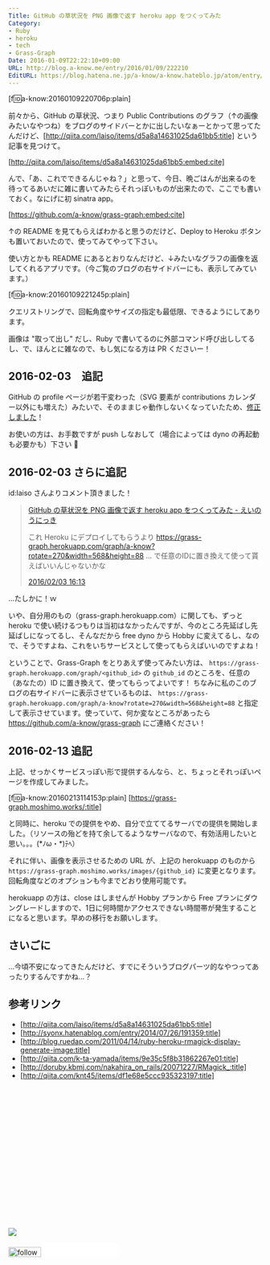 ```yaml
---
Title: GitHub の草状況を PNG 画像で返す heroku app をつくってみた
Category:
- Ruby
- heroku
- tech
- Grass-Graph
Date: 2016-01-09T22:22:10+09:00
URL: http://blog.a-know.me/entry/2016/01/09/222210
EditURL: https://blog.hatena.ne.jp/a-know/a-know.hateblo.jp/atom/entry/6653586347152315485
---
```


[f:id:a-know:20160109220706p:plain]


前々から、GitHub の草状況、つまり Public Contributions のグラフ（↑の画像みたいなやつね）をブログのサイドバーとかに出したいなぁーとかって思ってたんだけど、[http://qiita.com/laiso/items/d5a8a14631025da61bb5:title] という記事を見つけて。




<!-- more -->





[http://qiita.com/laiso/items/d5a8a14631025da61bb5:embed:cite]




んで、「あ、これでできるんじゃね？」と思って、今日、晩ごはんが出来るのを待ってるあいだに雑に書いてみたらそれっぽいものが出来たので、ここでも書いておく。なにげに初 sinatra app。




[https://github.com/a-know/grass-graph:embed:cite]



↑の README を見てもらえばわかると思うのだけど、Deploy to Heroku ボタンも置いておいたので、使ってみてやって下さい。


使い方とかも README にあるとおりなんだけど、↓みたいなグラフの画像を返してくれるアプリです。（今ご覧のブログの右サイドバーにも、表示してみています。）


[f:id:a-know:20160109221245p:plain]


クエリストリングで、回転角度やサイズの指定も最低限、できるようにしてあります。


画像は "取って出し" だし、Ruby で書いてるのに外部コマンド呼び出ししてるし、で、ほんとに雑なので、もし気になる方は PR くださいー！


## 2016-02-03　追記


GitHub の profile ページが若干変わった（SVG 要素が contributions カレンダー以外にも増えた）みたいで、そのままじゃ動作しないくなっていたため、[修正しました](https://github.com/a-know/grass-graph/pull/1)！


お使いの方は、お手数ですが push しなおして（場合によっては dyno の再起動も必要かも）下さい :bow: 


## 2016-02-03 さらに追記

id:laiso さんよりコメント頂きました！


<blockquote class="hatena-bookmark-comment"><a class="comment-info" href="http://b.hatena.ne.jp/entry/275996930/comment/laiso" data-user-id="laiso" data-entry-url="http://b.hatena.ne.jp/entry/blog.a-know.me/entry/2016/01/09/222210" data-original-href="https://blog.a-know.me/entry/2016/01/09/222210" data-entry-favicon="http://cdn-ak.favicon.st-hatena.com/?url=http%3A%2F%2Fblog.a-know.me%2F" data-user-icon="/users/la/laiso/profile.gif">GitHub の草状況を PNG 画像で返す heroku app をつくってみた - えいのうにっき</a><br><p style="clear: left">これ Heroku にデプロイしてもらうより <a href="https://grass-graph.herokuapp.com/graph/a-know?rotate=270&amp;width=568&amp;height=88" target="_blank" rel="nofollow">https://grass-graph.herokuapp.com/graph/a-know?rotate=270&amp;width=568&amp;height=88</a> … で任意のIDに置き換えて使って貰えばいいんじゃないかな</p><a class="datetime" href="http://b.hatena.ne.jp/laiso/20160203#bookmark-275996930"><span class="datetime-body">2016/02/03 16:13</span></a></blockquote><script src="https://b.st-hatena.com/js/comment-widget.js" charset="utf-8" async></script>


...たしかに！ｗ


いや、自分用のもの（grass-graph.herokuapp.com）に関しても、ずっと heroku で使い続けるつもりは当初はなかったんですが、今のところ先延ばし先延ばしになってるし、そんなだから free dyno から Hobby に変えてるし、なので、そうですよね、これをいちサービスとして使ってもらえばいいのですよね！


ということで、Grass-Graph をとりあえず使ってみたい方は、 `https://grass-graph.herokuapp.com/graph/<github_id>` の `github_id` のところを、任意の（あなたの）ID に置き換えて、使ってもらってよいです！
ちなみに私のこのブログの右サイドバーに表示させているものは、 `https://grass-graph.herokuapp.com/graph/a-know?rotate=270&width=568&height=88` と指定して表示させています。使っていて、何か変なところがあったら https://github.com/a-know/grass-graph にご連絡ください！


## 2016-02-13 追記

上記、せっかくサービスっぽい形で提供するんなら、と、ちょっとそれっぽいページを作成してみました。


[f:id:a-know:20160213114153p:plain]
[https://grass-graph.moshimo.works/:title]



と同時に、heroku での提供をやめ、自分で立ててるサーバでの提供を開始しました。（リソースの殆どを持て余してるようなサーバなので、有効活用したいと思い。。。(\*ﾉω・*)ﾃﾍ）

それに伴い、画像を表示させるための URL が、上記の herokuapp のものから `https://grass-graph.moshimo.works/images/{github_id}` に変更となります。回転角度などのオプションも今までどおり使用可能です。



herokuapp の方は、close はしませんが Hobby プランから Free プランにダウングレードしますので、1日に何時間かアクセスできない時間帯が発生することになると思います。早めの移行をお願いします。



## さいごに

...今頃不安になってきたんだけど、すでにそういうブログパーツ的なやつってあったりするんですかね...？


## 参考リンク

* [http://qiita.com/laiso/items/d5a8a14631025da61bb5:title]
* [http://syonx.hatenablog.com/entry/2014/07/26/191359:title]
* [http://blog.ruedap.com/2011/04/14/ruby-heroku-rmagick-display-generate-image:title]
* [http://qiita.com/k-ta-yamada/items/9e35c5f8b31862267e01:title]
* [http://doruby.kbmj.com/nakahira_on_rails/20071227/RMagick_:title]
* [http://qiita.com/knt45/items/df1e68e5ccc935323197:title]


<div>
<br>
<script async src="//pagead2.googlesyndication.com/pagead/js/adsbygoogle.js"></script>
<!-- article-bottom2 -->
<ins class="adsbygoogle"
     style="display:inline-block;width:300px;height:250px"
     data-ad-client="ca-pub-3463034538369189"
     data-ad-slot="5274552934"></ins>
<script>
(adsbygoogle = window.adsbygoogle || []).push({});
</script>

<a href="http://bit.ly/grass-graph" target='blank' rel="nofollow"><img src="https://cdn-ak.f.st-hatena.com/images/fotolife/a/a-know/20170405/20170405220342.png"></a>
<br>
</div>

<div>
<a href='http://cloud.feedly.com/#subscription%2Ffeed%2Fhttp%3A%2F%2Fblog.a-know.me%2Ffeed'  target='blank'><img id='feedlyFollow' src='http://s3.feedly.com/img/follows/feedly-follow-rectangle-volume-small_2x.png' alt='follow us in feedly' width='65' height='20'></a>



<iframe src="//blog.hatena.ne.jp/a-know/a-know.hateblo.jp/subscribe/iframe" allowtransparency="true" frameborder="0" scrolling="no" width="150" height="28"></iframe>
</div>
